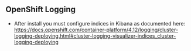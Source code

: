 ## OpenShift Logging

- After install you must configure indices in Kibana as documented here: <https://docs.openshift.com/container-platform/4.12/logging/cluster-logging-deploying.html#cluster-logging-visualizer-indices_cluster-logging-deploying>